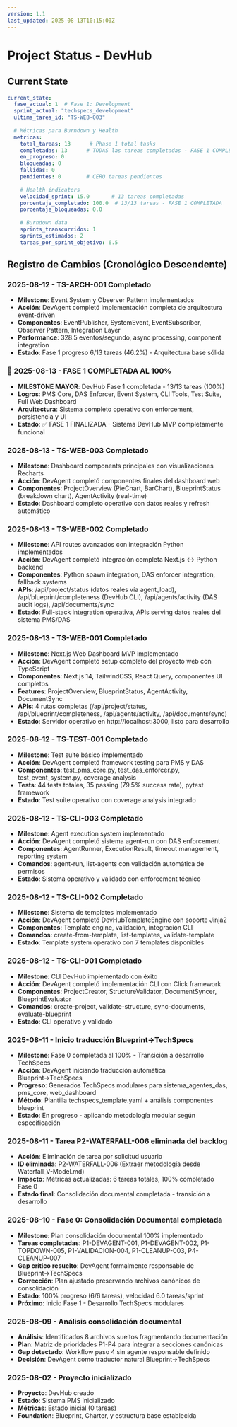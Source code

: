 ```yaml
---
version: 1.1
last_updated: 2025-08-13T10:15:00Z
---
```


# Project Status - DevHub

## Current State

```yaml
current_state:
  fase_actual: 1  # Fase 1: Development
  sprint_actual: "techspecs_development"
  ultima_tarea_id: "TS-WEB-003"
  
  # Métricas para Burndown y Health
  metricas:
    total_tareas: 13      # Phase 1 total tasks
    completadas: 13      # TODAS las tareas completadas - FASE 1 COMPLETA
    en_progreso: 0       
    bloqueadas: 0
    fallidas: 0
    pendientes: 0        # CERO tareas pendientes
    
    # Health indicators
    velocidad_sprint: 15.0       # 13 tareas completadas
    porcentaje_completado: 100.0  # 13/13 tareas - FASE 1 COMPLETADA
    porcentaje_bloqueadas: 0.0   
    
    # Burndown data
    sprints_transcurridos: 1
    sprints_estimados: 2
    tareas_por_sprint_objetivo: 6.5
```

## Registro de Cambios (Cronológico Descendente)

### 2025-08-12 - TS-ARCH-001 Completado
- **Milestone**: Event System y Observer Pattern implementados
- **Acción**: DevAgent completó implementación completa de arquitectura event-driven
- **Componentes**: EventPublisher, SystemEvent, EventSubscriber, Observer Pattern, Integration Layer
- **Performance**: 328.5 eventos/segundo, async processing, component integration
- **Estado**: Fase 1 progreso 6/13 tareas (46.2%) - Arquitectura base sólida

### 🎉 2025-08-13 - FASE 1 COMPLETADA AL 100%
- **MILESTONE MAYOR**: DevHub Fase 1 completada - 13/13 tareas (100%)
- **Logros**: PMS Core, DAS Enforcer, Event System, CLI Tools, Test Suite, Full Web Dashboard
- **Arquitectura**: Sistema completo operativo con enforcement, persistencia y UI
- **Estado**: ✅ FASE 1 FINALIZADA - Sistema DevHub MVP completamente funcional

### 2025-08-13 - TS-WEB-003 Completado
- **Milestone**: Dashboard components principales con visualizaciones Recharts
- **Acción**: DevAgent completó componentes finales del dashboard web
- **Componentes**: ProjectOverview (PieChart, BarChart), BlueprintStatus (breakdown chart), AgentActivity (real-time)
- **Estado**: Dashboard completo operativo con datos reales y refresh automático

### 2025-08-13 - TS-WEB-002 Completado
- **Milestone**: API routes avanzados con integración Python implementados
- **Acción**: DevAgent completó integración completa Next.js ↔ Python backend
- **Componentes**: Python spawn integration, DAS enforcer integration, fallback systems
- **APIs**: /api/project/status (datos reales vía agent_load), /api/blueprint/completeness (DevHub CLI), /api/agents/activity (DAS audit logs), /api/documents/sync
- **Estado**: Full-stack integration operativa, APIs serving datos reales del sistema PMS/DAS

### 2025-08-13 - TS-WEB-001 Completado
- **Milestone**: Next.js Web Dashboard MVP implementado
- **Acción**: DevAgent completó setup completo del proyecto web con TypeScript
- **Componentes**: Next.js 14, TailwindCSS, React Query, componentes UI completos
- **Features**: ProjectOverview, BlueprintStatus, AgentActivity, DocumentSync
- **APIs**: 4 rutas completas (/api/project/status, /api/blueprint/completeness, /api/agents/activity, /api/documents/sync)
- **Estado**: Servidor operativo en http://localhost:3000, listo para desarrollo

### 2025-08-12 - TS-TEST-001 Completado
- **Milestone**: Test suite básico implementado
- **Acción**: DevAgent completó framework testing para PMS y DAS 
- **Componentes**: test_pms_core.py, test_das_enforcer.py, test_event_system.py, coverage analysis
- **Tests**: 44 tests totales, 35 passing (79.5% success rate), pytest framework
- **Estado**: Test suite operativo con coverage analysis integrado

### 2025-08-12 - TS-CLI-003 Completado
- **Milestone**: Agent execution system implementado
- **Acción**: DevAgent completó sistema agent-run con DAS enforcement
- **Componentes**: AgentRunner, ExecutionResult, timeout management, reporting system
- **Comandos**: agent-run, list-agents con validación automática de permisos
- **Estado**: Sistema operativo y validado con enforcement técnico

### 2025-08-12 - TS-CLI-002 Completado
- **Milestone**: Sistema de templates implementado
- **Acción**: DevAgent completó DevHubTemplateEngine con soporte Jinja2
- **Componentes**: Template engine, validación, integración CLI
- **Comandos**: create-from-template, list-templates, validate-template
- **Estado**: Template system operativo con 7 templates disponibles

### 2025-08-12 - TS-CLI-001 Completado
- **Milestone**: CLI DevHub implementado con éxito
- **Acción**: DevAgent completó implementación CLI con Click framework
- **Componentes**: ProjectCreator, StructureValidator, DocumentSyncer, BlueprintEvaluator
- **Comandos**: create-project, validate-structure, sync-documents, evaluate-blueprint
- **Estado**: CLI operativo y validado

### 2025-08-11 - Inicio traducción Blueprint→TechSpecs
- **Milestone**: Fase 0 completada al 100% - Transición a desarrollo TechSpecs
- **Acción**: DevAgent iniciando traducción automática Blueprint→TechSpecs
- **Progreso**: Generados TechSpecs modulares para sistema_agentes_das, pms_core, web_dashboard
- **Método**: Plantilla techspecs_template.yaml + análisis componentes blueprint
- **Estado**: En progreso - aplicando metodología modular según especificación

### 2025-08-11 - Tarea P2-WATERFALL-006 eliminada del backlog
- **Acción**: Eliminación de tarea por solicitud usuario
- **ID eliminada**: P2-WATERFALL-006 (Extraer metodología desde Waterfall_V-Model.md)
- **Impacto**: Métricas actualizadas: 6 tareas totales, 100% completado Fase 0
- **Estado final**: Consolidación documental completada - transición a desarrollo

### 2025-08-10 - Fase 0: Consolidación Documental completada
- **Milestone**: Plan consolidación documental 100% implementado
- **Tareas completadas**: P1-DEVAGENT-001, P1-DEVAGENT-002, P1-TOPDOWN-005, P1-VALIDACION-004, P1-CLEANUP-003, P4-CLEANUP-007
- **Gap crítico resuelto**: DevAgent formalmente responsable de Blueprint→TechSpecs
- **Corrección**: Plan ajustado preservando archivos canónicos de consolidación
- **Estado**: 100% progreso (6/6 tareas), velocidad 6.0 tareas/sprint
- **Próximo**: Inicio Fase 1 - Desarrollo TechSpecs modulares

### 2025-08-09 - Análisis consolidación documental
- **Análisis**: Identificados 8 archivos sueltos fragmentando documentación
- **Plan**: Matriz de prioridades P1-P4 para integrar a secciones canónicas  
- **Gap detectado**: Workflow paso 4 sin agente responsable definido
- **Decisión**: DevAgent como traductor natural Blueprint→TechSpecs

### 2025-08-02 - Proyecto inicializado  
- **Proyecto**: DevHub creado
- **Estado**: Sistema PMS inicializado
- **Métricas**: Estado inicial (0 tareas)
- **Foundation**: Blueprint, Charter, y estructura base establecida
